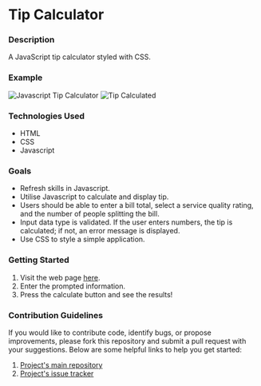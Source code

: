 # Tip Calculator

### Description
A JavaScript tip calculator styled with CSS.

### Example
![Javascript Tip Calculator](https://user-images.githubusercontent.com/74436899/101270031-cbcae700-376c-11eb-9e86-55b235a04ad4.png "JavaScript Tip Calculator")
![Tip Calculated](https://user-images.githubusercontent.com/74436899/101270135-19941f00-376e-11eb-92b3-79a3046dd7b3.png "Tip Calculated")

### Technologies Used
* HTML
* CSS
* Javascript

### Goals
* Refresh skills in Javascript.
* Utilise Javascript to calculate and display tip.
* Users should be able to enter a bill total, select a service quality rating, and the number of people splitting the bill.
* Input data type is validated. If the user enters numbers, the tip is calculated; if not, an error message is displayed.
* Use CSS to style a simple application.

### Getting Started
1. Visit the web page [here](https://daniel-tsiang-tip-calculator.netlify.app/).
2. Enter the prompted information.
3. Press the calculate button and see the results!

### Contribution Guidelines
If you would like to contribute code, identify bugs, or propose improvements, please fork this repository and submit a pull request with your suggestions. Below are some helpful links to help you get started:
1. [Project's main repository](https://github.com/DanielTsiang/TipCalculator-JavaScript)
2. [Project's issue tracker](https://github.com/DanielTsiang/TipCalculator-JavaScript)
